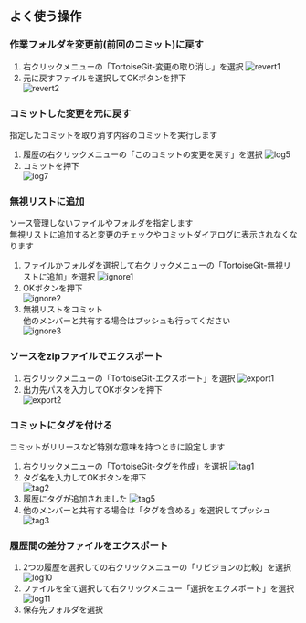 ## よく使う操作
### 作業フォルダを変更前(前回のコミット)に戻す
1. 右クリックメニューの「TortoiseGit-変更の取り消し」を選択
![revert1](./images/revert1.png)  
2. 元に戻すファイルを選択してOKボタンを押下  
![revert2](./images/revert2.png) 

### コミットした変更を元に戻す
指定したコミットを取り消す内容のコミットを実行します

1. 履歴の右クリックメニューの「このコミットの変更を戻す」を選択
![log5](./images/log5.png)
2. コミットを押下  
![log7](./images/log7.png)

### 無視リストに追加
ソース管理しないファイルやフォルダを指定します  
無視リストに追加すると変更のチェックやコミットダイアログに表示されなくなります

1. ファイルかフォルダを選択して右クリックメニューの「TortoiseGit-無視リストに追加」を選択
![ignore1](./images/ignore1.png)  
2. OKボタンを押下  
![ignore2](./images/ignore2.png)  
3. 無視リストをコミット  
他のメンバーと共有する場合はプッシュも行ってください  
![ignore3](./images/ignore3.png)  

### ソースをzipファイルでエクスポート
1. 右クリックメニューの「TortoiseGit-エクスポート」を選択
![export1](./images/export1.png) 
2. 出力先パスを入力してOKボタンを押下  
![export2](./images/export2.png) 

### コミットにタグを付ける
コミットがリリースなど特別な意味を持つときに設定します

1. 右クリックメニューの「TortoiseGit-タグを作成」を選択
![tag1](./images/tag1.png) 
2. タグ名を入力してOKボタンを押下  
![tag2](./images/tag2.png) 
3. 履歴にタグが追加されました
![tag5](./images/tag5.png) 
4. 他のメンバーと共有する場合は「タグを含める」を選択してプッシュ  
![tag3](./images/tag3.png) 

### 履歴間の差分ファイルをエクスポート
1. 2つの履歴を選択しての右クリックメニューの「リビジョンの比較」を選択  
![log10](./images/log10.png)
2. ファイルを全て選択して右クリックメニュー「選択をエクスポート」を選択  
![log11](./images/log11.png)
3. 保存先フォルダを選択  

